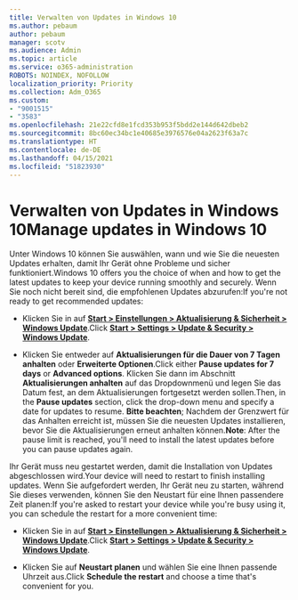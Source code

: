 ```yaml
---
title: Verwalten von Updates in Windows 10
ms.author: pebaum
author: pebaum
manager: scotv
ms.audience: Admin
ms.topic: article
ms.service: o365-administration
ROBOTS: NOINDEX, NOFOLLOW
localization_priority: Priority
ms.collection: Adm_O365
ms.custom:
- "9001515"
- "3583"
ms.openlocfilehash: 21e22cfd8e1fcd353b953f5bdd2e144d642dbeb2
ms.sourcegitcommit: 8bc60ec34bc1e40685e3976576e04a2623f63a7c
ms.translationtype: HT
ms.contentlocale: de-DE
ms.lasthandoff: 04/15/2021
ms.locfileid: "51823930"
---
```

# <a name="manage-updates-in-windows-10"></a><span data-ttu-id="41288-102">Verwalten von Updates in Windows 10</span><span class="sxs-lookup"><span data-stu-id="41288-102">Manage updates in Windows 10</span></span>

<span data-ttu-id="41288-103">Unter Windows 10 können Sie auswählen, wann und wie Sie die neuesten Updates erhalten, damit Ihr Gerät ohne Probleme und sicher funktioniert.</span><span class="sxs-lookup"><span data-stu-id="41288-103">Windows 10 offers you the choice of when and how to get the latest updates to keep your device running smoothly and securely.</span></span> <span data-ttu-id="41288-104">Wenn Sie noch nicht bereit sind, die empfohlenen Updates abzurufen:</span><span class="sxs-lookup"><span data-stu-id="41288-104">If you're not ready to get recommended updates:</span></span>

- <span data-ttu-id="41288-105">Klicken Sie in auf **[Start > Einstellungen > Aktualisierung & Sicherheit > Windows Update](ms-settings:windowsupdate)**.</span><span class="sxs-lookup"><span data-stu-id="41288-105">Click **[Start > Settings > Update & Security > Windows Update](ms-settings:windowsupdate)**.</span></span>

- <span data-ttu-id="41288-106">Klicken Sie entweder auf **Aktualisierungen für die Dauer von 7 Tagen anhalten** oder **Erweiterte Optionen**.</span><span class="sxs-lookup"><span data-stu-id="41288-106">Click either **Pause updates for 7 days** or **Advanced options**.</span></span> <span data-ttu-id="41288-107">Klicken Sie dann im Abschnitt **Aktualisierungen anhalten** auf das Dropdownmenü und legen Sie das Datum fest, an dem Aktualisierungen fortgesetzt werden sollen.</span><span class="sxs-lookup"><span data-stu-id="41288-107">Then, in the **Pause updates** section, click the drop-down menu and specify a date for updates to resume.</span></span> <span data-ttu-id="41288-108">**Bitte beachten**; Nachdem der Grenzwert für das Anhalten erreicht ist, müssen Sie die neuesten Updates installieren, bevor Sie die Aktualisierungen erneut anhalten können.</span><span class="sxs-lookup"><span data-stu-id="41288-108">**Note**: After the pause limit is reached, you'll need to install the latest updates before you can pause updates again.</span></span>

<span data-ttu-id="41288-109">Ihr Gerät muss neu gestartet werden, damit die Installation von Updates abgeschlossen wird.</span><span class="sxs-lookup"><span data-stu-id="41288-109">Your device will need to restart to finish installing updates.</span></span> <span data-ttu-id="41288-110">Wenn Sie aufgefordert werden, Ihr Gerät neu zu starten, während Sie dieses verwenden, können Sie den Neustart für eine Ihnen passendere Zeit planen:</span><span class="sxs-lookup"><span data-stu-id="41288-110">If you're asked to restart your device while you're busy using it, you can schedule the restart for a more convenient time:</span></span>

- <span data-ttu-id="41288-111">Klicken Sie in auf **[Start > Einstellungen > Aktualisierung & Sicherheit > Windows Update](ms-settings:windowsupdate)**.</span><span class="sxs-lookup"><span data-stu-id="41288-111">Click **[Start > Settings > Update & Security > Windows Update](ms-settings:windowsupdate)**.</span></span>

- <span data-ttu-id="41288-112">Klicken Sie auf **Neustart planen** und wählen Sie eine Ihnen passende Uhrzeit aus.</span><span class="sxs-lookup"><span data-stu-id="41288-112">Click **Schedule the restart** and choose a time that's convenient for you.</span></span>
